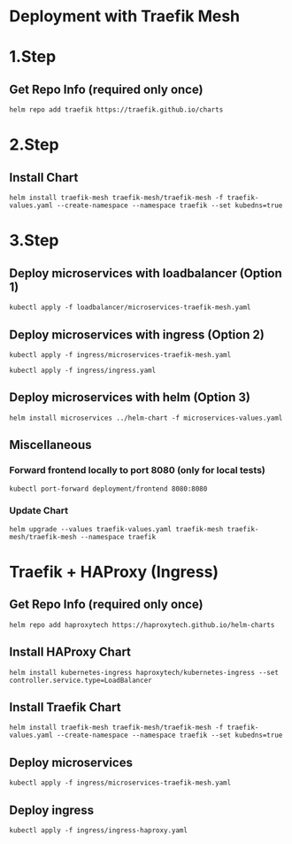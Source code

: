 # Deployment with Traefik Mesh

# 1.Step 

## Get Repo Info (required only once)
```
helm repo add traefik https://traefik.github.io/charts
```

# 2.Step 

## Install Chart
```
helm install traefik-mesh traefik-mesh/traefik-mesh -f traefik-values.yaml --create-namespace --namespace traefik --set kubedns=true
```

# 3.Step 

## Deploy microservices with loadbalancer (Option 1)
```
kubectl apply -f loadbalancer/microservices-traefik-mesh.yaml
```

## Deploy microservices with ingress (Option 2)
```
kubectl apply -f ingress/microservices-traefik-mesh.yaml

kubectl apply -f ingress/ingress.yaml
```

## Deploy microservices with helm (Option 3)
```
helm install microservices ../helm-chart -f microservices-values.yaml 
```
## Miscellaneous

### Forward frontend locally to port 8080 (only for local tests)
```
kubectl port-forward deployment/frontend 8080:8080
```

### Update Chart
```
helm upgrade --values traefik-values.yaml traefik-mesh traefik-mesh/traefik-mesh --namespace traefik
```

# Traefik + HAProxy (Ingress)

## Get Repo Info (required only once)
```
helm repo add haproxytech https://haproxytech.github.io/helm-charts
```
## Install HAProxy Chart
```
helm install kubernetes-ingress haproxytech/kubernetes-ingress --set controller.service.type=LoadBalancer
```

## Install Traefik Chart
```
helm install traefik-mesh traefik-mesh/traefik-mesh -f traefik-values.yaml --create-namespace --namespace traefik --set kubedns=true
```

## Deploy microservices
```
kubectl apply -f ingress/microservices-traefik-mesh.yaml
```
## Deploy ingress
```
kubectl apply -f ingress/ingress-haproxy.yaml